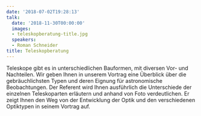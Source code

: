 ```yaml
---
date: '2018-07-02T19:28:13'
talk:
  date: '2018-11-30T00:00:00'
  images:
  - teleskopberatung-title.jpg
  speakers:
  - Roman Schneider
title: Teleskopberatung
---
```

Teleskope gibt es in unterschiedlichen Bauformen, mit diversen Vor- und Nachteilen. Wir geben Ihnen in unserem Vortrag eine Überblick über die gebräuchlichsten Typen und deren Eignung für astronomische Beobachtungen. Der Referent wird Ihnen ausführlich die Unterschiede der einzelnen Teleskoparten erläutern und anhand von Foto verdeutlichen. Er zeigt Ihnen den Weg von der Entwicklung der Optik und den verschiedenen Optiktypen in seinem Vortrag auf.

